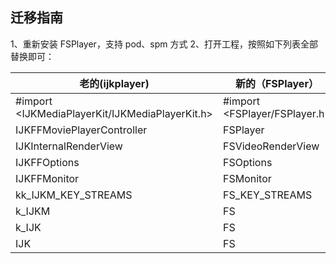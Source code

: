 ## 迁移指南

1、重新安装 FSPlayer，支持 pod、spm 方式
2、打开工程，按照如下列表全部替换即可：

| 老的(ijkplayer)                                   | 新的（FSPlayer）                  |
| ----------------------------------------------- | ----------------------------- |
| #import <IJKMediaPlayerKit/IJKMediaPlayerKit.h> | #import <FSPlayer/FSPlayer.h> |
| IJKFFMoviePlayerController                      | FSPlayer                      |
| IJKInternalRenderView                           | FSVideoRenderView             |
| IJKFFOptions                                    | FSOptions                     |
| IJKFFMonitor                                    | FSMonitor                     |
| kk_IJKM_KEY_STREAMS                             | FS_KEY_STREAMS                |
| k_IJKM                                          | FS                            |
| k_IJK                                           | FS                            |
| IJK                                             | FS                            |